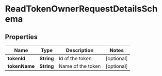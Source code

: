 

# ReadTokenOwnerRequestDetailsSchema


## Properties

Name | Type | Description | Notes
------------ | ------------- | ------------- | -------------
**tokenId** | **String** | Id of the token |  [optional]
**tokenName** | **String** | Name of the token |  [optional]



